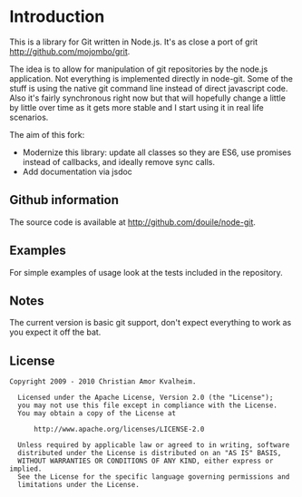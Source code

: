 # Introduction

This is a library for Git written in Node.js. It's as close a port of grit http://github.com/mojombo/grit.

The idea is to allow for manipulation of git repositories by the node.js application. Not everything is
implemented directly in node-git. Some of the stuff is using the native git command line instead of
direct javascript code. Also it's fairly synchronous right now but that will hopefully change a little
by little over time as it gets more stable and I start using it in real life scenarios.

The aim of this fork:
- Modernize this library: update all classes so they are ES6, use promises instead of callbacks, and ideally remove sync calls.
- Add documentation via jsdoc

## Github information

The source code is available at http://github.com/douile/node-git.

## Examples

For simple examples of usage look at the tests included in the repository.

## Notes

The current version is basic git support, don't expect everything to work as you expect it
off the bat.

## License

	Copyright 2009 - 2010 Christian Amor Kvalheim.

	  Licensed under the Apache License, Version 2.0 (the "License");
	  you may not use this file except in compliance with the License.
	  You may obtain a copy of the License at

	      http://www.apache.org/licenses/LICENSE-2.0

	  Unless required by applicable law or agreed to in writing, software
	  distributed under the License is distributed on an "AS IS" BASIS,
	  WITHOUT WARRANTIES OR CONDITIONS OF ANY KIND, either express or implied.
	  See the License for the specific language governing permissions and
	  limitations under the License.
